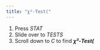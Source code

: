 ```yaml
---
title: "χ²-Test("
---
```


1. Press *STAT*
2. Slide over to *TESTS*
3. Scroll down to *C* to find ***χ²-Test(***
